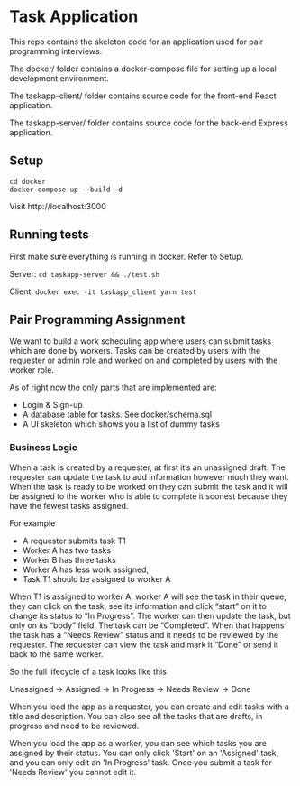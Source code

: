 # Task Application

This repo contains the skeleton code for an application used for pair programming interviews.

The docker/ folder contains a docker-compose file for setting up a local development environment.

The taskapp-client/ folder contains source code for the front-end React application.

The taskapp-server/ folder contains source code for the back-end Express application.

## Setup

```
cd docker
docker-compose up --build -d
```

Visit http://localhost:3000

## Running tests

First make sure everything is running in docker. Refer to Setup.

Server: `cd taskapp-server && ./test.sh`

Client: `docker exec -it taskapp_client yarn test`

## Pair Programming Assignment

We want to build a work scheduling app where users can submit tasks which are done by workers. Tasks can be created by users with the requester or admin role and worked on and completed by users with the worker role.

As of right now the only parts that are implemented are:
- Login & Sign-up
- A database table for tasks. See docker/schema.sql
- A UI skeleton which shows you a list of dummy tasks

### Business Logic

When a task is created by a requester, at first it’s an unassigned draft. The requester can update the task to add information however much they want. When the task is ready to be worked on they can submit the task and it will be assigned to the worker who is able to complete it soonest because they have the fewest tasks assigned.

For example
- A requester submits task T1
- Worker A has two tasks
- Worker B has three tasks
- Worker A has less work assigned,
- Task T1 should be assigned to worker A

When T1 is assigned to worker A, worker A will see the task in their queue, they can click on the task, see its information and click “start” on it to change its status to “In Progress”. The worker can then update the task, but only on its “body” field. The task can be “Completed”. When that happens the task has a “Needs Review” status and it needs to be reviewed by the requester. The requester can view the task and mark it “Done” or send it back to the same worker.

So the full lifecycle of a task looks like this

Unassigned -> Assigned -> In Progress -> Needs Review -> Done

When you load the app as a requester, you can create and edit tasks with a title and description. You can also see all the tasks that are drafts, in progress and need to be reviewed.

When you load the app as a worker, you can see which tasks you are assigned by their status. You can only click 'Start' on an 'Assigned' task, and you can only edit an 'In Progress' task. Once you submit a task for 'Needs Review' you cannot edit it.
